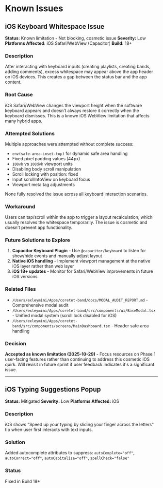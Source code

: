 # Known Issues

## iOS Keyboard Whitespace Issue

**Status:** Known limitation - Not blocking, cosmetic issue
**Severity:** Low
**Platforms Affected:** iOS Safari/WebView (Capacitor)
**Build:** 18+

### Description
After interacting with keyboard inputs (creating playlists, creating bands, adding comments), excess whitespace may appear above the app header on iOS devices. This creates a gap between the status bar and the app content.

### Root Cause
iOS Safari/WebView changes the viewport height when the software keyboard appears and doesn't always restore it correctly when the keyboard dismisses. This is a known iOS WebView limitation that affects many hybrid apps.

### Attempted Solutions
Multiple approaches were attempted without complete success:
- `env(safe-area-inset-top)` for dynamic safe area handling
- Fixed pixel padding values (44px)
- `100vh` vs `100dvh` viewport units
- Disabling body scroll manipulation
- Scroll locking with position: fixed
- Input scrollIntoView on keyboard focus
- Viewport meta tag adjustments

None fully resolved the issue across all keyboard interaction scenarios.

### Workaround
Users can tap/scroll within the app to trigger a layout recalculation, which usually resolves the whitespace temporarily. The issue is cosmetic and doesn't prevent app functionality.

### Future Solutions to Explore
1. **Capacitor Keyboard Plugin** - Use `@capacitor/keyboard` to listen for show/hide events and manually adjust layout
2. **Native iOS handling** - Implement viewport management at the native iOS layer rather than web layer
3. **iOS 18+ updates** - Monitor for Safari/WebView improvements in future iOS versions

### Related Files
- `/Users/exleymini/Apps/coretet-band/docs/MODAL_AUDIT_REPORT.md` - Comprehensive modal audit
- `/Users/exleymini/Apps/coretet-band/src/components/ui/BaseModal.tsx` - Unified modal system (scroll lock disabled for iOS)
- `/Users/exleymini/Apps/coretet-band/src/components/screens/MainDashboard.tsx` - Header safe area handling

### Decision
**Accepted as known limitation (2025-10-29)** - Focus resources on Phase 1 user-facing features rather than continuing to address this cosmetic iOS quirk. Will revisit in future sprint if user feedback indicates it's a significant issue.

---

## iOS Typing Suggestions Popup

**Status:** Mitigated
**Severity:** Low
**Platforms Affected:** iOS

### Description
iOS shows "Speed up your typing by sliding your finger across the letters" tip when user first interacts with text inputs.

### Solution
Added autocomplete attributes to suppress: `autoComplete="off"`, `autoCorrect="off"`, `autoCapitalize="off"`, `spellCheck="false"`

### Status
Fixed in Build 18+
